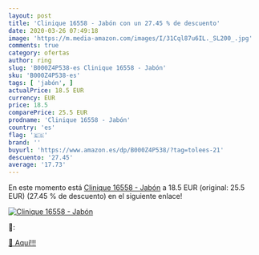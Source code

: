 ```yaml
---
layout: post
title: 'Clinique 16558 - Jabón con un 27.45 % de descuento'
date: 2020-03-26 07:49:18
image: 'https://m.media-amazon.com/images/I/31Cql87u6IL._SL200_.jpg'
comments: true
category: ofertas
author: ring
slug: 'B000Z4P538-es Clinique 16558 - Jabón'
sku: 'B000Z4P538-es'
tags: [ 'jabón', ]
actualPrice: 18.5 EUR
currency: EUR
price: 18.5
comparePrice: 25.5 EUR
prodname: 'Clinique 16558 - Jabón'
country: 'es'
flag: '🇪🇸'
brand: ''
buyurl: 'https://www.amazon.es/dp/B000Z4P538/?tag=tolees-21'
descuento: '27.45'
average: '17.73'
---
```


En este momento está [Clinique 16558 - Jabón](https://www.amazon.es/dp/B000Z4P538/?tag=tolees-21) a 18.5 EUR (original: 25.5 EUR) (27.45 %  de descuento) en el siguiente enlace!

[![Clinique 16558 - Jabón](https://m.media-amazon.com/images/I/31Cql87u6IL._SL200_.jpg)](https://www.amazon.es/dp/B000Z4P538/?tag=tolees-21)

🔎:


[🛒 Aquí!!!](https://www.amazon.es/dp/B000Z4P538/?tag=tolees-21)
